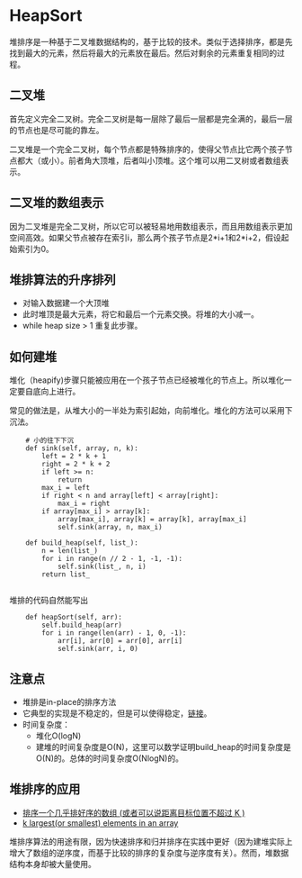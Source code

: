 # HeapSort

堆排序是一种基于二叉堆数据结构的，基于比较的技术。类似于选择排序，都是先找到最大的元素，然后将最大的元素放在最后。然后对剩余的元素重复相同的过程。

## 二叉堆

首先定义完全二叉树。完全二叉树是每一层除了最后一层都是完全满的，最后一层的节点也是尽可能的靠左。

二叉堆是一个完全二叉树，每个节点都是特殊排序的，使得父节点比它两个孩子节点都大（或小）。前者角大顶堆，后者叫小顶堆。这个堆可以用二叉树或者数组表示。

## 二叉堆的数组表示

因为二叉堆是完全二叉树，所以它可以被轻易地用数组表示，而且用数组表示更加空间高效。如果父节点被存在索引i，那么两个孩子节点是2\*i+1和2\*i+2，假设起始索引为0。

## 堆排算法的升序排列

- 对输入数据建一个大顶堆
- 此时堆顶是最大元素，将它和最后一个元素交换。将堆的大小减一。
- while heap size > 1 重复此步骤。

## 如何建堆

堆化（heapify)步骤只能被应用在一个孩子节点已经被堆化的节点上。所以堆化一定要自底向上进行。

常见的做法是，从堆大小的一半处为索引起始，向前堆化。堆化的方法可以采用下沉法。

```
    # 小的往下下沉
    def sink(self, array, n, k):
        left = 2 * k + 1
        right = 2 * k + 2
        if left >= n:
            return
        max_i = left
        if right < n and array[left] < array[right]:
            max_i = right
        if array[max_i] > array[k]:
            array[max_i], array[k] = array[k], array[max_i]
            self.sink(array, n, max_i)

    def build_heap(self, list_):
        n = len(list_)
        for i in range(n // 2 - 1, -1, -1):
            self.sink(list_, n, i)
        return list_


```

堆排的代码自然能写出

```
    def heapSort(self, arr):
        self.build_heap(arr)
        for i in range(len(arr) - 1, 0, -1):
            arr[i], arr[0] = arr[0], arr[i]
            self.sink(arr, i, 0)
```

## 注意点

- 堆排是in-place的排序方法
- 它典型的实现是不稳定的，但是可以使得稳定，[链接](https://www.geeksforgeeks.org/stability-in-sorting-algorithms/)。
- 时间复杂度：
  - 堆化O(logN)
  - 建堆的时间复杂度是O(N)，这里可以数学证明build_heap的时间复杂度是O(N)的。总体的时间复杂度O(NlogN)的。

## 堆排序的应用

- [排序一个几乎排好序的数组 (或者可以说距离目标位置不超过 K ) ](https://www.geeksforgeeks.org/nearly-sorted-algorithm/)
- [k largest(or smallest) elements in an array](https://www.geeksforgeeks.org/k-largestor-smallest-elements-in-an-array/)



堆排序算法的用途有限，因为快速排序和归并排序在实践中更好（因为建堆实际上增大了数组的逆序度，而基于比较的排序的复杂度与逆序度有关）。然而，堆数据结构本身却被大量使用。